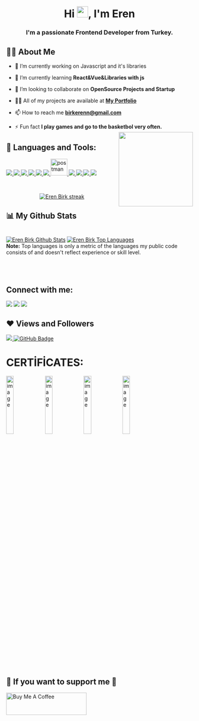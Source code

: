 
<h1 align="center">Hi <img src="https://raw.githubusercontent.com/MartinHeinz/MartinHeinz/master/wave.gif" width="30px">, I'm Eren</h1>

<h3 align="center">I'm a passionate Frontend Developer from Turkey.</h3>


## 🙋‍♂️ About Me

- 🔭 I’m currently working on Javascript and it's libraries


- 🌱 I’m currently learning **React&Vue&Libraries with js**

- 👯 I’m looking to collaborate on **OpenSource Projects and Startup**

- 👨‍💻 All of my projects are available at **[My Portfolio](https://github.com/Erenn19)**

- 📫 How to reach me **birkerenn@gmail.com**

- ⚡ Fun fact **I play games and go to the basketbol very often.**
<img src = "https://media.giphy.com/media/6UFgdU9hirj1pAOJyN/giphy.gif" align ="right" widht= "250px" height = "200px"></img>
## 🚀 Languages and Tools:

<p align="left"> 
    <!-- <a href="https://www.java.com" target="_blank"> <img src="https://img.icons8.com/color/48/000000/java-coffee-cup-logo.png"/> </a>  -->
    <a href="https://reactjs.org/" target="_blank"> <img src="https://img.icons8.com/color/48/000000/react-native.png"/> </a>
    <!-- <a href="https://spring.io/projects/spring-boot" target="_blank"> <img src="https://img.icons8.com/color/48/000000/spring-logo.png"/> </a>  -->
    <a href="https://developer.mozilla.org/en-US/docs/Web/JavaScript" target="_blank"> <img src="https://img.icons8.com/color/48/000000/javascript.png"/> </a> 
    <a href="https://www.w3.org/html/" target="_blank"> <img src="https://img.icons8.com/color/48/000000/html-5.png"/> </a> 
    <a href="https://www.w3schools.com/css/" target="_blank"> <img src="https://img.icons8.com/color/48/000000/css3.png"/> </a> 
    <a href="https://getbootstrap.com" target="_blank"> <img src="https://img.icons8.com/color/48/000000/bootstrap.png"/> </a> 
    <!-- <a href="https://www.python.org" target="_blank"> <img src="https://img.icons8.com/color/48/000000/python.png"/> </a>  -->
    <!-- <a style="padding-right:8px;" href="https://nodejs.org" target="_blank"> <img src="https://img.icons8.com/color/48/000000/nodejs.png"/> </a>  -->
    <!-- <a style="padding-right:8px;" href="https://www.mysql.com/" target="_blank"> <img src="https://img.icons8.com/fluent/50/000000/mysql-logo.png"/> </a>
    <a href="https://www.mongodb.com/" target="_blank"> <img src="https://raw.githubusercontent.com/devicons/devicon/master/icons/mongodb/mongodb-original-wordmark.svg" alt="mongodb" width="48" height="48"/> </a>  -->
     <a href="https://angularjs.org/" target="_blank"> <img src="https://img.icons8.com/color/48/000000/angularjs.png"/> 
    <a href="https://postman.com" target="_blank"> <img src="https://www.vectorlogo.zone/logos/getpostman/getpostman-icon.svg" alt="postman" width="45" height="45"/> </a>   
    <a href="https://git-scm.com/" target="_blank"> <img src="https://img.icons8.com/color/48/000000/git.png"/> </a> 
    <a href="https://wordpress.com/tr/" target="_blank"><img src="https://img.icons8.com/ios/50/000000/wordpress--v1.png"/>
    <a href="https://redux.js.org" target="_blank"> <img src="https://img.icons8.com/color/48/000000/redux.png"/> </a>
    <a href="https://vuejs.org/" target="_blank"><img src="https://img.icons8.com/color/48/000000/vue-js.png"/>
</p>

  <!-- [![React Badge](https://img.shields.io/badge/-React-61DBFB?style=for-the-badge&labelColor=black&logo=react&logoColor=61DBFB)](#)  [![Javascript Badge](https://img.shields.io/badge/-Javascript-F0DB4F?style=for-the-badge&labelColor=black&logo=javascript&logoColor=F0DB4F)](#) [![Typescript Badge](https://img.shields.io/badge/-Typescript-007acc?style=for-the-badge&labelColor=black&logo=typescript&logoColor=007acc)]
  (#) [![Nodejs Badge](https://img.shields.io/badge/-Nodejs-3C873A?style=for-the-badge&labelColor=black&logo=node.js&logoColor=3C873A)] 
  
  (#) [![GraphQL Badge](https://img.shields.io/badge/-GraphQl-e535ab?style=for-the-badge&labelColor=black&logo=node.js&logoColor=e535ab)](#)   -->
<br/>

<p align="center">
    <a href="https://github.com/Erenn19/github-readme-streak-stats">
        <img title="🔥 Get streak stats for your profile at git.io/streak-stats" alt="Eren Birk streak" src="https://github-readme-streak-stats.herokuapp.com/?user=Erenn19&theme=black-ice&hide_border=true&stroke=0000&background=060A0CD0"/>
    </a>
</p>

## 📊 My Github Stats

  <br/>
    <a href="https://github.com/Erenn19/github-readme-stats"><img alt="Eren Birk Github Stats" src="https://github-readme-stats.vercel.app/api?username=Erenn19&show_icons=true&count_private=true&theme=react&hide_border=true&bg_color=0D1117" /></a>
  <a href="https://github.com/Erenn19/github-readme-stats"><img alt="Eren Birk Top Languages" src="https://github-readme-stats.vercel.app/api/top-langs/?username=Erenn19&langs_count=8&count_private=true&layout=compact&theme=react&hide_border=true&bg_color=0D1117" /></a>
  <br/>
  <b>Note:</b> Top languages is only a metric of the languages my public code consists of and doesn't reflect experience or skill level.
<br/>
<br/>


<br/>
<br/>

## Connect with me:
<p align="left">

<a href = "https://www.linkedin.com/in/eren-birk/"><img src="https://img.icons8.com/fluent/48/000000/linkedin.png"/></a>
<a href = "https://twitter.com/ErenBirk"><img src="https://img.icons8.com/fluent/48/000000/twitter.png"/></a>
<a href = "https://www.instagram.com/birkerenn/"><img src="https://img.icons8.com/fluent/48/000000/instagram-new.png"/></a>
</p>

## ❤ Views and Followers
<a href="https://github.com/Meghna-DAS/github-profile-views-counter">
    <img src="https://komarev.com/ghpvc/?username=Erenn19">
</a>
<a href="https://github.com/Erenn19?tab=followers"><img src="https://img.shields.io/github/followers/Erenn19?label=Followers&style=social" alt="GitHub Badge"></a>
<h1>CERTİFİCATES:</h1>
<div id = "resim">
<img style="display: inline-block;" width="20%" alt="image" src="https://user-images.githubusercontent.com/79603569/180178272-386827c1-bfca-4542-baeb-61cdffb47913.png">
<img style="display: inline-block;" width="20%" alt="image" src="https://user-images.githubusercontent.com/79603569/180178900-ff1973c9-9956-470b-acfd-a2bd33cb4bd8.png">
<img style="display: inline-block;" width="20%" alt="image" src="https://user-images.githubusercontent.com/79603569/180179218-fa51e19f-a6cb-4211-a029-5891a5367058.png">
<img style="display: inline-block;" width="20%" alt="image" src="https://user-images.githubusercontent.com/79603569/180179551-0cbafc00-4c3d-4027-89d3-24ccdb70a2d8.png">

</div>
    
## 💛 If you want to support me 💛
<a href="https://www.buymeacoffee.com/birkerenn1" target="_blank"><img src="https://cdn.buymeacoffee.com/buttons/v2/default-yellow.png" alt="Buy Me A Coffee" style="height: 60px !important;width: 217px !important;" ></a>        
